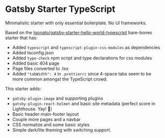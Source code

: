 # Gatsby Starter TypeScript

Minimalistic starter with only essential boilerplate. No UI frameworks.

Based on the [Igonato/gatsby-starter-hello-world-typescript][0] bare-bones
starter that has:

-   Added `typescript` and `typescript-plugin-css-modules` as dependencies
-   Added tsconfig.json
-   Added `type-check` npm script and type declarations for css modules
-   Added basic 404 page
-   Page files converted to .tsx
-   Added `"tabWidth": 4` in `.prettierrc` since 4-space tabs seem to be
    more common amongst the TypeScript crowd.

This starter adds:

-   `gatsby-plugin-image` and supporting plugins
-   `gatsby-plugin-react-helmet` and basic site metadata
    (perfect score in Lighthouse. Yay! 🎉)
-   Basic header-main-footer layout
-   Couple more pages and a navbar
-   CSS normalize and some basic styles
-   Simple dark/lite theming with switching support.

[0]: https://github.com/Igonato/gatsby-starter-hello-world-typescript
